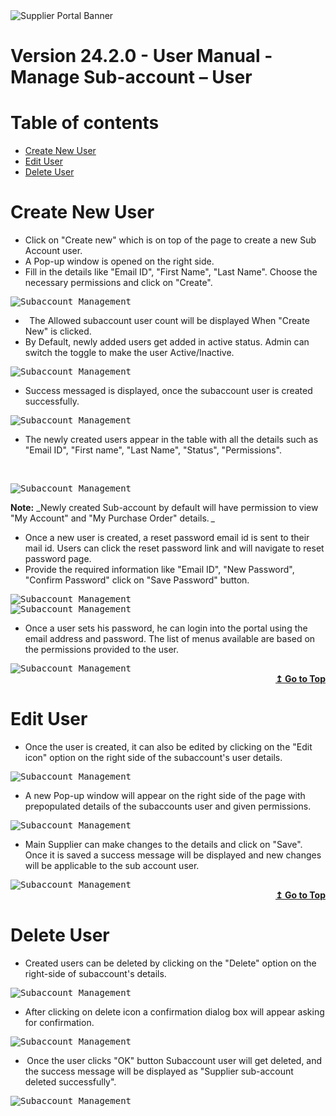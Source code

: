 <img alt ="Supplier Portal Banner" src="../../images/pwa/SupplierPortal_Banner.png">

# **Version 24.2.0 - User Manual - Manage Sub-account – User**

<div id=toc></div>

# Table of contents

- [Create New User](#create-new-user)
- [Edit User](#edit-user)
- [Delete User](#delete-user)

# **Create New User**  

- Click on "Create new" which is on top of the page to create a new Sub Account user.  
- A Pop-up window is opened on the right side.
- Fill in the details like "Email ID", "First Name", "Last Name". Choose the necessary permissions and click on "Create". 

<kbd>
<img alt="Subaccount Management" src="../../images/pwa/subaccounts_management/add_new_subaccount.png"> 
</kbd>


-   The Allowed subaccount user count will be displayed When "Create New" is clicked.
- By Default, newly added users get added in active status. Admin can switch the toggle to make the user Active/Inactive. 

<kbd>
<img alt="Subaccount Management" src="../../images/pwa/subaccounts_management/active_status.png"> 
</kbd>

- Success messaged is displayed, once the subaccount user is created successfully.  

<kbd>
<img alt="Subaccount Management" src="../../images/pwa/subaccounts_management/subaccount_success_message.png"> 
</kbd>

- The newly created users appear in the table with all the details such as "Email ID", "First name", "Last Name", "Status", "Permissions".  

 

<kbd>
<img alt="Subaccount Management" src="../../images/pwa/subaccounts_management/new_subaccount.png"> 
</kbd>

**Note:** _Newly created Sub-account by default will have permission to view "My Account" and "My Purchase Order" details. _

- Once a new user is created, a reset password email id is sent to their mail id. Users can click the reset password link and will navigate to reset password page.
- Provide the required information like "Email ID", "New Password", "Confirm Password" click on "Save Password" button.

<kbd>
<img alt="Subaccount Management" src="../../images/pwa/subaccounts_management/reset_password.png"> 
</kbd>
<br/>


<kbd>
<img alt="Subaccount Management" src="../../images/pwa/subaccounts_management/reset_password_page.png"> 
</kbd>


- Once a user sets his password, he can login into the portal using the email address and password. The list of menus available are based on the permissions provided to the user.   

<kbd>
<img alt="Subaccount Management" src="../../images/pwa/subaccounts_management/subaccount_after_login.png"> 
</kbd>

<div align="right">
<b>
<a href="#toc">↥ Go to Top</a>
</b>
</div>

# **Edit User**

- Once the user is created, it can also be edited by clicking on the "Edit icon" option on the right side of the subaccount's user details.

<kbd>
<img alt="Subaccount Management" src="../../images/pwa/subaccounts_management/edit_icon.png"> 
</kbd>

- A new Pop-up window will appear on the right side of the page with prepopulated details of the subaccounts user and given permissions.


<kbd>
<img alt="Subaccount Management" src="../../images/pwa/subaccounts_management/edit_account.png"> 
</kbd>

- Main Supplier can make changes to the details and click on "Save". Once it is saved a success message will be displayed and new changes will be applicable to the sub account user.

<kbd>
<img alt="Subaccount Management" src="../../images/pwa/subaccounts_management/edit_success_message.png"> 
</kbd>

<div align="right">
<b>
<a href="#toc">↥ Go to Top</a>
</b>
</div>

# **Delete User**

- Created users can be deleted by clicking on the "Delete" option on the right-side of subaccount's details.

<kbd>
<img alt="Subaccount Management" src="../../images/pwa/subaccounts_management/delete_icon.png"> 
</kbd>

- After clicking on delete icon a confirmation dialog box will appear asking for confirmation. 


<kbd>
<img alt="Subaccount Management" src="../../images/pwa/subaccounts_management/delete_confirmation.png"> 
</kbd>

-  Once the user clicks "OK" button Subaccount user will get deleted, and the success message will be displayed as "Supplier sub-account deleted successfully". 

<kbd>
<img alt="Subaccount Management" src="../../images/pwa/subaccounts_management/delete_success_message.png"> 
</kbd>